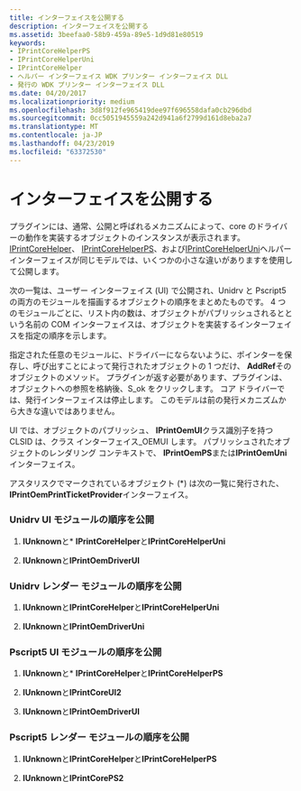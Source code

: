 ```yaml
---
title: インターフェイスを公開する
description: インターフェイスを公開する
ms.assetid: 3beefaa0-58b9-459a-89e5-1d9d81e80519
keywords:
- IPrintCoreHelperPS
- IPrintCoreHelperUni
- IPrintCoreHelper
- ヘルパー インターフェイス WDK プリンター インターフェイス DLL
- 発行の WDK プリンター インターフェイス DLL
ms.date: 04/20/2017
ms.localizationpriority: medium
ms.openlocfilehash: 3d8f912fe965419dee97f696558dafa0cb296dbd
ms.sourcegitcommit: 0cc5051945559a242d941a6f2799d161d8eba2a7
ms.translationtype: MT
ms.contentlocale: ja-JP
ms.lasthandoff: 04/23/2019
ms.locfileid: "63372530"
---
```

# <a name="publishing-the-interfaces"></a>インターフェイスを公開する


プラグインには、通常、公開と呼ばれるメカニズムによって、core のドライバーの動作を実装するオブジェクトのインスタンスが表示されます。 [IPrintCoreHelper](https://msdn.microsoft.com/library/windows/hardware/ff552960)、 [IPrintCoreHelperPS](https://msdn.microsoft.com/library/windows/hardware/ff552906)、および[IPrintCoreHelperUni](https://msdn.microsoft.com/library/windows/hardware/ff552940)ヘルパー インターフェイスが同じモデルでは、いくつかの小さな違いがありますを使用して公開します。

次の一覧は、ユーザー インターフェイス (UI) で公開され、Unidrv と Pscript5 の両方のモジュールを描画するオブジェクトの順序をまとめたものです。 4 つのモジュールごとに、リスト内の数は、オブジェクトがパブリッシュされるとという名前の COM インターフェイスは、オブジェクトを実装するインターフェイスを指定の順序を示します。

指定された任意のモジュールに、ドライバーにならないように、ポインターを保存し、呼び出すことによって発行されたオブジェクトの 1 つだけ、 **AddRef**そのオブジェクトのメソッド。 プラグインが返す必要があります、プラグインは、オブジェクトへの参照を格納後、S\_ok をクリックします。 コア ドライバーでは、発行インターフェイスは停止します。 このモデルは前の発行メカニズムから大きな違いではありません。

UI では、オブジェクトのパブリッシュ、 **IPrintOemUI**クラス識別子を持つ CLSID は、クラス インターフェイス\_OEMUI します。 パブリッシュされたオブジェクトのレンダリング コンテキストで、 **IPrintOemPS**または**IPrintOemUni**インターフェイス。

アスタリスクでマークされているオブジェクト (\*) は次の一覧に発行された、 **IPrintOemPrintTicketProvider**インターフェイス。

### <a href="" id="unidrv-ui-module-publishing-order"></a> Unidrv UI モジュールの順序を公開

1.  **IUnknown**と\* **IPrintCoreHelper**と**IPrintCoreHelperUni**

2.  **IUnknown**と**IPrintOemDriverUI**

### <a href="" id="unidrv-render-module-publishing-order"></a> Unidrv レンダー モジュールの順序を公開

1.  **IUnknown**と**IPrintCoreHelper**と**IPrintCoreHelperUni**

2.  **IUnknown**と**IPrintOemDriverUni**

### <a href="" id="pscript5-ui-module-publishing-order"></a> Pscript5 UI モジュールの順序を公開

1.  **IUnknown**と\* **IPrintCoreHelper**と**IPrintCoreHelperPS**

2.  **IUnknown**と**IPrintCoreUI2**

3.  **IUnknown**と**IPrintOemDriverUI**

### <a href="" id="pscript5-render-module-publishing-order"></a> Pscript5 レンダー モジュールの順序を公開

1.  **IUnknown**と**IPrintCoreHelper**と**IPrintCoreHelperPS**

2.  **IUnknown**と**IPrintCorePS2**

 

 




